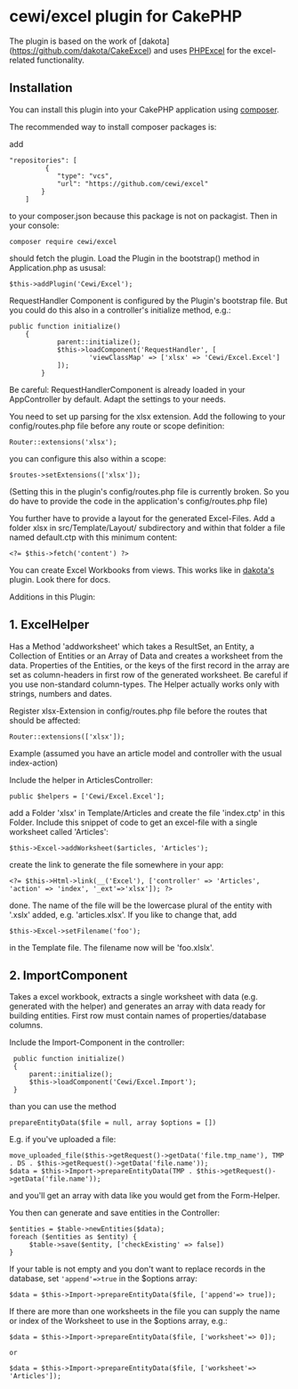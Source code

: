 # cewi/excel plugin for CakePHP 

The plugin is based on the work of [dakota]
(https://github.com/dakota/CakeExcel) and uses [PHPExcel](https://github.com/PHPOffice/PHPExcel) for the excel-related functionality. 

## Installation

You can install this plugin into your CakePHP application using [composer](http://getcomposer.org).

The recommended way to install composer packages is:

add 

    "repositories": [
             {
                "type": "vcs",
                "url": "https://github.com/cewi/excel"
            }
        ] 
        
 to your composer.json because this package is not on packagist. Then in your console:
```
composer require cewi/excel
```

should fetch the plugin. Load the Plugin in the bootstrap() method in Application.php as ususal:
```
$this->addPlugin('Cewi/Excel');
```

RequestHandler Component is configured by the Plugin's bootstrap file. But you could do this also in a controller's initialize method, e.g.:
```
public function initialize()
	{
        	parent::initialize();
        	$this->loadComponent('RequestHandler', [
            		'viewClassMap' => ['xlsx' => 'Cewi/Excel.Excel']
        	]);
        }
```

Be careful: RequestHandlerComponent is already loaded in your AppController by default. Adapt the settings to your needs.

You need to set up parsing for the xlsx extension. Add the following to your config/routes.php file before any route or scope definition:
```
Router::extensions('xlsx');
```

you can configure this also within a scope:
```
$routes->setExtensions(['xlsx']);
```

(Setting this in the plugin's config/routes.php file is currently broken. So you do have to provide the code in the application's config/routes.php file)

You further have to provide a layout for the generated Excel-Files. Add a folder xlsx in src/Template/Layout/ subdirectory and within that folder a file named default.ctp with this minimum content:
```  
<?= $this->fetch('content') ?>
```  

You can create Excel Workbooks from views. This works like in [dakota's](https://github.com/dakota/CakeExcel) plugin. Look there for docs. 

Additions in this Plugin:

## 1. ExcelHelper
Has a Method 'addworksheet' which takes a ResultSet, an Entity, a Collection of Entities or an Array of Data and creates a worksheet from the data. Properties of the Entities, or the keys of the first record in the array are set as column-headers in first row of the generated worksheet. Be careful if you use non-standard column-types. The Helper actually works only with strings, numbers and dates. 

Register xlsx-Extension in config/routes.php file before the routes that should be affected:
```
Router::extensions(['xlsx']);
```

Example (assumed you have an article model and controller with the usual index-action) 

Include the helper in ArticlesController:
```
public $helpers = ['Cewi/Excel.Excel'];
```

add a Folder 'xlsx' in Template/Articles and create the file 'index.ctp' in this Folder. Include this snippet of code to get an excel-file with a single worksheet called 'Articles':        
```    
$this->Excel->addWorksheet($articles, 'Articles');
```    
    
create the link to generate the file somewhere in your app: 
```
<?= $this->Html->link(__('Excel'), ['controller' => 'Articles', 'action' => 'index', '_ext'=>'xlsx']); ?>
```

done. The name of the file will be the lowercase plural of the entity with '.xslx' added, e.g. 'articles.xlsx'. If you like to change that, add
```
$this->Excel->setFilename('foo');
```
in the Template file. The filename now will be 'foo.xlslx'. 

## 2. ImportComponent

Takes a excel workbook, extracts a single worksheet with data (e.g. generated with the helper) and generates an array with data ready for building entities. First row must contain names of properties/database columns.

Include the Import-Component in the controller:
```
 public function initialize()
 {
     parent::initialize();
     $this->loadComponent('Cewi/Excel.Import');
 }
 ```

than you can use the method
```
prepareEntityData($file = null, array $options = [])
```
     
E.g. if you've uploaded a file:
```
move_uploaded_file($this->getRequest()->getData('file.tmp_name'), TMP . DS . $this->getRequest()->getData('file.name'));
$data = $this->Import->prepareEntityData(TMP . $this->getRequest()->getData('file.name'));
```
and you'll get an array with data like you would get from the Form-Helper. 

You then can generate and save entities in the Controller:
```
$entities = $table->newEntities($data);
foreach ($entities as $entity) {
     $table->save($entity, ['checkExisting' => false])
}
```

If your table is not empty and you don't want to replace records in the database, set `'append'=>true` in the $options array:
```
$data = $this->Import->prepareEntityData($file, ['append'=> true]);
```

If there are more than one worksheets in the file you can supply the name or index of the Worksheet to use in the $options array, e.g.: 
``` 
$data = $this->Import->prepareEntityData($file, ['worksheet'=> 0]);
	
or
	
$data = $this->Import->prepareEntityData($file, ['worksheet'=> 'Articles']);
```
